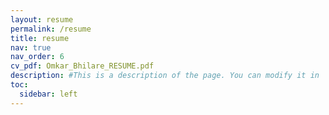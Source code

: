 ```yaml
---
layout: resume
permalink: /resume
title: resume
nav: true
nav_order: 6
cv_pdf: Omkar_Bhilare_RESUME.pdf
description: #This is a description of the page. You can modify it in '_pages/cv.md'. You can also change or remove the top pdf download button.
toc:
  sidebar: left
---
```


